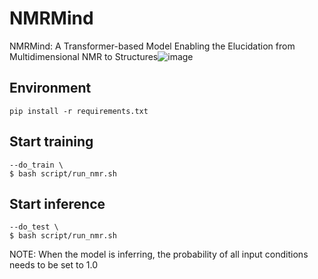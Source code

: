 # NMRMind
NMRMind: A Transformer-based Model Enabling the Elucidation from Multidimensional NMR to Structures![image](https://github.com/user-attachments/assets/8b16e153-0b2e-41fe-9672-516635bf7dbb)


## Environment
```
pip install -r requirements.txt
```

## Start training

```
--do_train \
$ bash script/run_nmr.sh
```

## Start inference

```
--do_test \
$ bash script/run_nmr.sh
```
NOTE: When the model is inferring, the probability of all input conditions needs to be set to 1.0

